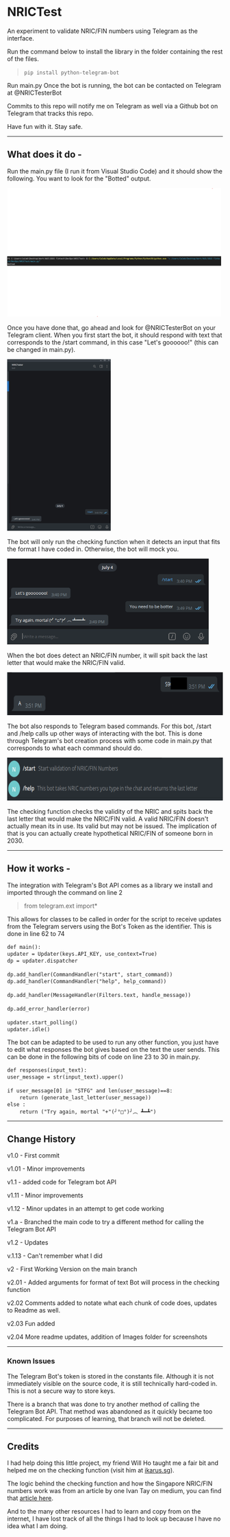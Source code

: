 # NRICTest 
 
An experiment to validate NRIC/FIN numbers using Telegram as the interface.

Run the command below to install the library in the folder containing the rest of the files.

>`pip install python-telegram-bot`

Run main.py
Once the bot is running, the bot can be contacted on Telegram at @NRICTesterBot

Commits to this repo will notify me on Telegram as well via a Github bot on Telegram that tracks this repo.

Have fun with it. Stay safe.

-----------------------------------------------------------------------------------------------------------------------------------------------------------------------------

## What does it do - 
 
Run the main.py file (I run it from Visual Studio Code) and it should show the following. You want to look for the "Botted" output.

<img src = "Images/Botted.png" height = "300">

Once you have done that, go ahead and look for @NRICTesterBot on your Telegram client. When you first start the bot, it should respond with text that corresponds to the /start command, in this case "Let's goooooo!" (this can be changed in main.py).

<img src = "Images/startSS.png" height = "400">

The bot will only run the checking function when it detects an input that fits the format I have coded in. Otherwise, the bot will mock you.

<img src = "Images/nonNRICtextSS.png" height = "200">

When the bot does detect an NRIC/FIN number, it will spit back the last letter that would make the NRIC/FIN valid.

<img src = "Images/NRICtextSS.png" height = "100">

The bot also responds to Telegram based commands. For this bot, /start and /help calls up other ways of interacting with the bot. This is done through Telegram's bot creation process with some code in main.py that corresponds to what each command should do.

<img src = "Images/TGcommandSS.png" height = "100">

The checking function checks the validity of the NRIC and spits back the last letter that would make the NRIC/FIN valid.
A valid NRIC/FIN doesn't actually mean its in use. Its valid but may not be issued.
The implication of that is you can actually create hypothetical NRIC/FIN of someone born in 2030.

-----------------------------------------------------------------------------------------------------------------------------------------------------------------------------

## How it works - 

The integration with Telegram's Bot API comes as a library we install and imported through the command on line 2
>from telegram.ext import*

This allows for classes to be called in order for the script to receive updates from the Telegram servers using the Bot's Token as the identifier. This is done in line 62 to 74

    def main():
    updater = Updater(keys.API_KEY, use_context=True)
    dp = updater.dispatcher

    dp.add_handler(CommandHandler("start", start_command))
    dp.add_handler(CommandHandler("help", help_command))

    dp.add_handler(MessageHandler(Filters.text, handle_message))

    dp.add_error_handler(error)

    updater.start_polling()
    updater.idle()

The bot can be adapted to be used to run any other function, you just have to edit what responses the bot gives based on the text the user sends. This can be done in the following bits of code on line 23 to 30 in main.py.
 
    def responses(input_text):
    user_message = str(input_text).upper()

    if user_message[0] in "STFG" and len(user_message)==8:
        return (generate_last_letter(user_message))
    else : 
        return ("Try again, mortal "+"(╯°□°)╯︵ ┻━┻")
 
-----------------------------------------------------------------------------------------------------------------------------------------------------------------------------

## Change History
 
v1.0 - First commit  

v1.01 - Minor improvements  

v1.1 - added code for Telegram bot API  

v1.11 - Minor improvements  

v1.12 - Minor updates in an attempt to get code working  

v1.a - Branched the main code to try a different method for calling the Telegram Bot API  

v1.2 - Updates  

v.1.13 - Can't remember what I did  

v2 - First Working Version on the main branch  

v2.01 - Added arguments for format of text Bot will process in the checking function  

v2.02 Comments added to notate what each chunk of code does, updates to Readme as well.  

v2.03 Fun added  

v2.04 More readme updates, addition of Images folder for screenshots  

-----------------------------------------------------------------------------------------------------------------------------------------------------------------------------

### Known Issues 
 
The Telegram Bot's token is stored in the constants file. Although it is not immediately visible on the source code, it is still technically hard-coded in. This is not a secure way to store keys.

There is a branch that was done to try another method of calling the Telegram Bot API. That method was abandoned as it quickly became too complicated. For purposes of learning, that branch will not be deleted.

-----------------------------------------------------------------------------------------------------------------------------------------------------------------------------

## Credits

I had help doing this little project, my friend Will Ho taught me a fair bit and helped me on the checking function (visit him at [ikarus.sg](https://ikarus.sg/)). 

The logic behind the checking function and how the Singapore NRIC/FIN numbers work was from an article by one Ivan Tay on medium, you can find that [article here](https://ivantay2003.medium.com/creation-of-singapore-identity-number-nric-24fc3b446145).

And to the many other resources I had to learn and copy from on the internet, I have lost track of all the things I had to look up because I have no idea what I am doing. 

